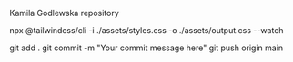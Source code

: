 Kamila Godlewska repository

npx @tailwindcss/cli -i ./assets/styles.css -o ./assets/output.css --watch

git add .
git commit -m "Your commit message here"
git push origin main